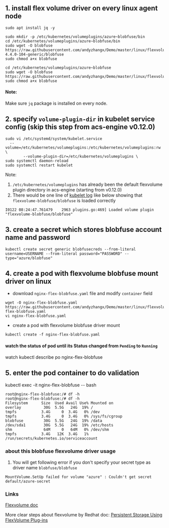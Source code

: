 ## 1. install flex volume driver on every linux agent node
```
sudo apt install jq -y

sudo mkdir -p /etc/kubernetes/volumeplugins/azure~blobfuse/bin
cd /etc/kubernetes/volumeplugins/azure~blobfuse/bin
sudo wget -O blobfuse https://raw.githubusercontent.com/andyzhangx/Demo/master/linux/flexvolume/blobfuse/binary/ubuntu1604-4.4.0-104-generic/blobfuse
sudo chmod a+x blobfuse

cd /etc/kubernetes/volumeplugins/azure~blobfuse
sudo wget -O blobfuse https://raw.githubusercontent.com/andyzhangx/Demo/master/linux/flexvolume/blobfuse
sudo chmod a+x blobfuse
```
#### Note:
Make sure `jq` package is installed on every node.

## 2. specify `volume-plugin-dir` in kubelet service config (skip this step from acs-engine v0.12.0)
```
sudo vi /etc/systemd/system/kubelet.service
  --volume=/etc/kubernetes/volumeplugins:/etc/kubernetes/volumeplugins:rw \
        --volume-plugin-dir=/etc/kubernetes/volumeplugins \
sudo systemctl daemon-reload
sudo systemctl restart kubelet
```

Note:
1. `/etc/kubernetes/volumeplugins` has already been the default flexvolume plugin directory in acs-engine (starting from v0.12.0)
2. There would be one line of [kubelet log](https://github.com/andyzhangx/Demo/tree/master/debug#q-how-to-get-k8s-kubelet-logs-on-linux-agent) like below showing that `flexvolume-blobfuse/blobfuse` is loaded correctly
```
I0122 08:24:47.761479    2963 plugins.go:469] Loaded volume plugin "flexvolume-blobfuse/blobfuse"
```

## 3. create a secret which stores blobfuse account name and password
```
kubectl create secret generic blobfusecreds --from-literal username=USERNAME --from-literal password="PASSWORD" --type="azure/blobfuse"
```

## 4. create a pod with flexvolume blobfuse mount driver on linux
 - download `nginx-flex-blobfuse.yaml` file and modify `container` field
```
wget -O nginx-flex-blobfuse.yaml https://raw.githubusercontent.com/andyzhangx/Demo/master/linux/flexvolume/blobfuse/nginx-flex-blobfuse.yaml
vi nginx-flex-blobfuse.yaml
```
 - create a pod with flexvolume blobfuse driver mount
```
kubectl create -f nginx-flex-blobfuse.yaml
```

#### watch the status of pod until its Status changed from `Pending` to `Running`
watch kubectl describe po nginx-flex-blobfuse

## 5. enter the pod container to do validation
kubectl exec -it nginx-flex-blobfuse -- bash

```
root@nginx-flex-blobfuse:/# df -h
root@nginx-flex-blobfuse:/# df -h
Filesystem      Size  Used Avail Use% Mounted on
overlay          30G  5.5G   24G  19% /
tmpfs           3.4G     0  3.4G   0% /dev
tmpfs           3.4G     0  3.4G   0% /sys/fs/cgroup
blobfuse         30G  5.5G   24G  19% /data
/dev/sda1        30G  5.5G   24G  19% /etc/hosts
shm              64M     0   64M   0% /dev/shm
tmpfs           3.4G   12K  3.4G   1% /run/secrets/kubernetes.io/serviceaccount
```

### about this blobfuse flexvolume driver usage
1. You will get following error if you don't specify your secret type as driver name `blobfuse/blobfuse`
```
MountVolume.SetUp failed for volume "azure" : Couldn't get secret default/azure-secret
```

### Links
[Flexvolume doc](https://github.com/kubernetes/community/blob/master/contributors/devel/flexvolume.md)

More clear steps about flexvolume by Redhat doc: [Persistent Storage Using FlexVolume Plug-ins](https://docs.openshift.org/latest/install_config/persistent_storage/persistent_storage_flex_volume.html)
